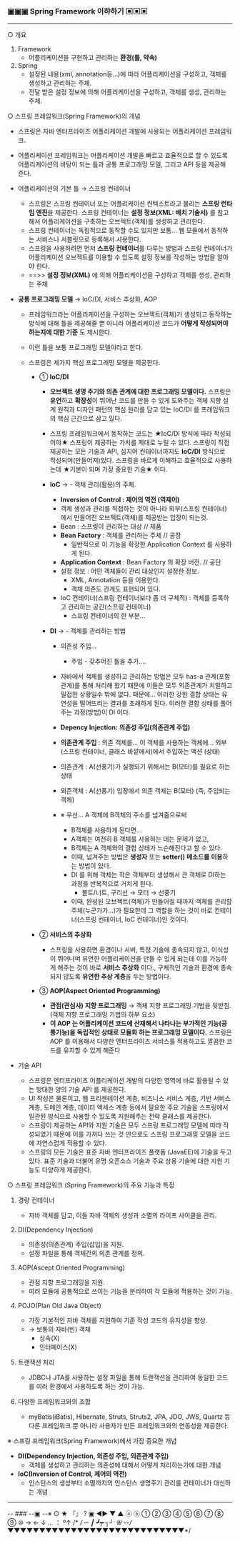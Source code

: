 ### ▣▣▣ Spring Framework 이햐하기 ▣▣▣
---
○ 개요
   1. Framework
      - 어플리케이션을 구현하고 관리하는 **환경(틀, 약속)**
   2. Spring
      - 설정된 내용(xml, annotation등...)에 따라 어플리케이션을 구성하고, 객체를 생성하고 관리하는 주체.
      - 전달 받은 설정 정보에 의해 어플리케이션을 구성하고,
      객체를 생성, 관리하는 주체.

○ 스프링 프레임워크(Spring Framework)의 개념
   - 스프링은 자바 엔터프라이즈 어플리케이션 개발에 사용되는 
   어플리케이션 프레임워크.
   - 어플리케이션 프레임워크는 어플리케이션 개발을 빠르고 
   효율적으로 할 수 있도록 어플리케이션의 바탕이 되는 틀과
   공통 프로그래밍 모델, 그리고 API 등을 제공해 준다.
   - 어플리케이션의 기본 틀 → 스프링 컨테이너
        - 스프링은 스프링 컨테이너 또는 어플리케이션 컨텍스트라고 불리는
     **스프링 런타임 엔진**을 제공한다.
     스프링 컨테이너는 **설정 정보(XML: 배치 기술서)** 를 참고해서 
     어플리케이션을 구축하는 오브젝트(객체)를 생성하고 관리한다.
        - 스프링 컨테이너는 독립적으로 동작할 수도 있지만
     보통... 웹 모듈에서 동작하는 서비스나 서블릿으로 등록해서 사용한다.
        - 스프링을 사용하려면 먼저 **스프링 컨테이너**를 다루는 방법과
     스프링 컨테이너가 어플리케이션 오브젝트를 이용할 수 있도록 설정 정보를 작성하는 방법을 알아야 한다.
        - ==>> **설정 정보(XML)** 에 의해 어플리케이션을 구성하고 객체를 생성, 관리하는 주체

   - **공통 프로그래밍 모델** → IoC/DI, 서비스 추상화, AOP
      - 프레임워크라는 어플리케이션을 구성하는 오브젝트(객체)가 
     생성되고 동작하는 방식에 대해 틀을 제공해줄 뿐 아니라
     어플리케이션 코드가 **어떻게 작성되어야 하는지에 대한 기준** 도 제시한다.
      - 이런 틀을 보통 프로그래밍 모델이라고 한다.
      - 스프링은 세가지 핵심 프로그래밍 모델을 제공한다.

        - ① **IoC/DI**
            - **오브젝트 생명 주기와 의존 관계에 대한 프로그래밍 모델이다.**
        스프링은 **유연**하고 **확장성**이 뛰어난 코드를 만들 수 있게 도와주는
        객체 지향 설계 원칙과 디자인 패턴의 핵심 원리를 담고 있는
        IoC/DI 를 프레임워크의 핵심 근간으로 삼고 있다.
            - 스프링 프레임워크에서 동작하는 코드는
        ★IoC/DI 방식에 따라 작성되어야★ 스프링이 제공하는 가치를 제대로 누릴 수 있다.
        스프링이 직접 제공하는 모든 기술과 API, 심지어 컨테이너까지도 **IoC/DI** 방식으로 작성되어(만들어져)있다.
        스프링을 바르게 이해하고 효율적으로 사용하는데
        ★기본이 되며 가장 중요한 기술★ 이다.
            - **IoC** → - 객체 관리(활용)의 주체.
                 - **Inversion of Control : 제어의 역전 (역제어)**
                 - 객체 생성과 관리를 직접하는 것이 아니라
                   외부(스프링 컨테이너)에서 만들어진 오브젝트(객체)를
                   제공받는 입장이 되는것.
                 - Bean : 스프링이 관리하는 대상 // 제품
                 - **Bean Factory** : 객체를 관리하는 주체 // 공장
                    - 일반적으로 이 기능을 확장한 Application Context 를 사용하게 된다.
                 - **Application Context** : Bean Factory 의 확장 버전. // 공단
                 - 설정 정보 : 어떤 객체들이 관리 대상인지 설정한 정보.
                    - XML, Annotation 등을 이용한다.
                    - 객체 의존도 관계도 표현되어 있다.
                 - IoC 컨테이너(스프링 컨테이너보다 좀 더 구체적) : 객체를 등록하고 관리하는 공간(스프링 컨테이너)
                   - 스프링 컨테이너의 한 부분...

            - **DI** → - 객체를 관리하는 방법
              - 의존성 주입...
                - 주입 - 갖추어진 틀을 추가....
              - 자바에서 객체를 생성하고 관리하는 방법은 모두 has-a 관계(포함관계)를 통해 처리해 왔기 때문에 이들은 모두 의존관계가 치밀하고 밀접한 상황일수 밖에 없다.
              때문에... 이러한 강한 결합 상태는
              유연성을 떨어뜨리는 결과를 초래하게 된다.
              이러한 결합 상태를 풀어주는 과정(방법)이 DI 이다.
              - **Depency Injection: 의존성 주입(의존관계 주입)**
              - **의존관계 주입** : 의존 객체를... 이 객체를 사용하는 객체에...
              외부(스프링 컨테이너, 클래스 바깥에서)에서 주입하는 액션 (상태)
              - 의존관계 : A(선풍기)가 실행되기 위해서는 B(모터)를 필요로 하는 상태
              - 외존객체 : A(선풍기) 입장에서 의존 객체는 B(모터) (즉, 주입되는 객체)
   
              - ※ 우선... A 객체에 B객체의 주소를 넘겨줌으로써 
                - B객체를 사용하게 된다면...
                - A객체는 여전히 B 객체를 사용하는 데는 문제가 없고,
                - B객체는 A 객체와의 결합 상태가 느슨해진다고 할 수 있다.
                - 이때, 넘겨주는 방법은 **생성자** 또는 **setter() 메소드를 
                이용**하는 방법이 있다.
                - DI 를 위해 객체는 작은 객체부터 생성해서
                큰 객체로 DI하는 과정을 반복적으로 거치게 된다.
                    - 볼트/너트, 구리선 → 모터 → 선풍기
                - 이때, 완성된 오브젝트(객체)가 만들어질 때까지
                객체를 관리할 주체(누군가가...)가 필요한데
                그 역할을 하는 것이 바로 컨테이너(스프링 컨테이너, IoC 컨테이너)인 것이다.
        - ② **서비스의 추상화**
            - 스프링을 사용하면 환경이나 서버, 특정 기술에 
        종속되지 않고, 이식성이 뛰어나며 유연한 어플리케이션을 
        만들 수 있게 되는데 이를 가능하게 해주는 것이 바로 **서비스 추상화** 이다.,
        구체적인 기술과 환경에 종속되지 않도록
        **유연한 추상 계층**을 두는 방법이다.

        - ③ **AOP(Aspect Oriented Programming)**
            - **관점(관심사) 지향 프로그래밍** → 객체 지향 프로그래밍 기법을 뒷받침.(객체 지향 프로그래밍 기법의 하부 요소)
            - **이 AOP 는 어플리케이션 코드에 산재해서 나타나는 부가적인 기능(공통기능)을 독립적인 상태로 모듈화 하는 프로그래밍 모델이다.** 스프링은 AOP 를 이용해서 다양한 엔터프라이즈 서비스를 적용하고도 깔끔한 코드를 유지할 수 있게 해준다  
     
   - 기술 API
        - 스프링은 엔터프라이즈 어플리케이션 개발의 다양한 영역에 
     바로 활용될 수 있는 방대한 양의 기술 API 를 제공한다.
        - UI 작성은 물론이고, 웹 프리젠테이션 계층, 비즈니스 서비스 계층,
     기반 서비스 계층, 도메인 계층, 데이터 액세스 계층 등에서 필요한 주요 기술을 스프링에서 일관된 방식으로 사용할 수 있도록 
     지원해주는 전략 클래스를 제공한다.
        - 스프링이 제공하는 API와 지원 기술은
     모두 스프링 프로그래밍 모델에 따라 작성되었기 때문에
     이를 가져다 쓰는 것 만으로도 스프링 프로그래밍 모델을 코드에 자연스럽게 적용할 수 있다.
        - 스프링의 모든 기술은 표준 자바 엔터프라이즈 플랫폼 (JavaEE)에 기술을 두고 있다.
     표준 기술과 더불어 유명 오픈소스 기술과 주요 상용 기술에 대한
     지원 기능도 다양하게 제공한다.

○ 스프링 프레임워크 (Spring Framework)의 주요 기능과 특징
   1. 경량 컨테이너 
      - 자바 객체를 담고, 이들 자바 객체의 생성과 소멸의 라이프 사이클을 관리.

   2. DI(Dependency Injection)
      - 의존성(의존관계) 주입(삽입)을 지원.
      - 설정 파일을 통해 객체간의 의존 관계를 정의.

   3. AOP(Ascept Oriented Programming)
      - 관점 지향 프로그래밍을 지원.
      - 여러 모듈에 공통적으로 쓰이는 기능을 분리하여 각 모듈에 적용하는 것이 가능.
   
   4. POJO(Plan Old Java Object)
      - 가장 기본적인 자바 객체를 지원하여 기존 작성 코드의 유지성을 향상.
      - → 보통의 자바(빈) 객체
         - 상속(Ⅹ)
         - 인터페이스(Ⅹ)

   5. 트랜잭션 처리
      - JDBC나 JTA를 사용하는 설정 파일을 통해 트랜잭션을 관리하여 동일한 코드를 여러 환경에서
      사용하도록 하는 것이 가능.

   6. 다양한 프레임워크와의 조합
      - myBatis(iBatis), Hibernate, Struts, Struts2, JPA, JDO, JWS, Quartz 등
      다른 프레임워크 뿐 아니라 사용자가 만든 프레임워크와의 연동성을 제공한다.

※ 스프링 프레임워크(Spring Framework)에서 가장 중요한 개념
- **DI(Dependency Injection, 의존성 주입, 의존관계 주입)**
    - 객체를 생성하고 관리하는 의존성에 대해서 어떻게 처리하는가에 대한 개념
- **IoC(Inversion of Control, 제어의 역전)**
    - 인스턴스의 생성부터 소멸까지의 인스턴스 생명주기 관리를 컨테이너가 대신하는 개념

---
-- ### --▣ --※ ○ ★ 『』 ? ▣ ◀▶ ▼ ▲ ⓐ ⓑ ① ② ③ ④ ⑤ ⑥ ⑦ ⑧ ⑨ ⑩  →   ←  ↓  …  ： º↑ /* */  ─ ┃ ┛┯ ┐┘ ￦
--/*▼▼▼▼▼▼▼▼▼▼▼▼▼▼▼▼▼▼▼▼▼▼▼▼▼▼▼▼*/